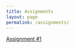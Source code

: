 ```yaml
---
title: Assignments
layout: page
permalink: /assignments/
---
```

[Assignment #1](/PHY309/assignments/hw1)<br>
